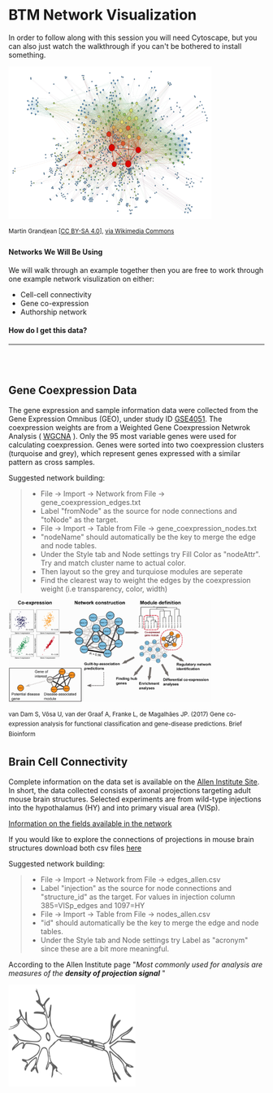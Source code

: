 
# BTM Network Visualization
In order to follow along with this session you will need Cytoscape, but you can also just watch the walkthrough if you can't be bothered to install something. 


<p align="left">
  <img src="figures/SocialNetworkAnalysis.png" alt="cookbook" width="400" height="300">
    <figcaption> <sup>Martin Grandjean [<a href="https://creativecommons.org/licenses/by-sa/4.0">CC BY-SA 4.0</a>], <a href="https://commons.wikimedia.org/wiki/File:SocialNetworkAnalysis.png">via Wikimedia Commons</a></sup></figcaption>
</p>



#### Networks We Will Be Using
We will walk through an example together then you are free to work through one example network visulization on either:
- Cell-cell connectivity
- Gene co-expression
- Authorship network


#### How do I get this data?

___


<br/><br/>

## Gene Coexpression Data 
The gene expression and sample information data were collected from the Gene Expression Omnibus (GEO), under study ID [GSE4051](https://www.ncbi.nlm.nih.gov/geo/query/acc.cgi?acc=GSE4051). The coexpression weights are from a Weighted Gene Coexpression Netwrok Analysis ( [WGCNA](https://horvath.genetics.ucla.edu/html/CoexpressionNetwork/Rpackages/WGCNA/) ). Only the 95 most variable genes were used for calculating coexpression. Genes were sorted into two coexpression clusters (turquoise and grey), which represent genes expressed with a similar pattern as cross samples. 

Suggested network building:
> - File -> Import -> Network from File -> gene_coexpression_edges.txt 
> - Label "fromNode" as the source for node connections and "toNode" as the target.
> - File -> Import -> Table from File -> gene_coexpression_nodes.txt 
> - "nodeName" should automatically be the key to merge the edge and node tables. 
> - Under the Style tab and Node settings try Fill Color as "nodeAttr". Try and match cluster name to actual color.
> - Then layout so the grey and turquiose modules are seperate
> - Find the clearest way to weight the edges by the coexpression weight (i.e transparency, color, width)


<p align="left">
  <img src="figures/bbw139f1p.jpg" width="400" height="200">
  <figcaption> <sup>van Dam S, Võsa U, van der Graaf A, Franke L, de Magalhães JP. (2017) Gene co-expression analysis for functional classification and gene-disease predictions. Brief Bioinform</sup></figcaption>
  
</p>



## Brain Cell Connectivity
Complete information on the data set is available on the [Allen Institute Site](http://alleninstitute.github.io/AllenSDK/connectivity.html). In short, the data collected consists of axonal projections targeting adult mouse brain structures. Selected experiments are from wild-type injections into the hypothalamus (HY) and into primary visual area (VISp).

[Information on the fields available in the network](http://alleninstitute.github.io/AllenSDK/unionizes.html)

If you would like to explore the connections of projections in mouse brain structures download both csv files [here](https://github.com/redgar598/EMBL_BTM_2019/tree/master/network_visualization/data)

Suggested network building:
> - File -> Import -> Network from File -> edges_allen.csv 
> - Label "injection" as the source for node connections and "structure_id" as the target. For values in injection column 385=VISp_edges and 1097=HY
> - File -> Import -> Table from File -> nodes_allen.csv 
> - "id" should automatically be the key to merge the edge and node tables. 
> - Under the Style tab and Node settings try Label as "acronym" since these are a bit more meaningful. 

According to the Allen Institute page "<em>Most commonly used for analysis are measures of the <strong>density of projection signal</strong> </em>"


<p align="left">
  <img src="figures/brain-2022398_960_720.png" width="250" height="200">
</p>



